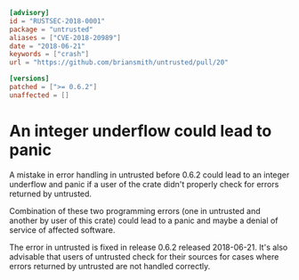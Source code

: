 ```toml
[advisory]
id = "RUSTSEC-2018-0001"
package = "untrusted"
aliases = ["CVE-2018-20989"]
date = "2018-06-21"
keywords = ["crash"]
url = "https://github.com/briansmith/untrusted/pull/20"

[versions]
patched = [">= 0.6.2"]
unaffected = []
```

# An integer underflow could lead to panic

A mistake in error handling in untrusted before 0.6.2 could lead to an integer
underflow and panic if a user of the crate didn't properly check for errors
returned by untrusted.

Combination of these two programming errors (one in untrusted and another by
user of this crate) could lead to a panic and maybe a denial of service of
affected software.

The error in untrusted is fixed in release 0.6.2 released 2018-06-21. It's also
advisable that users of untrusted check for their sources for cases where errors
returned by untrusted are not handled correctly.
